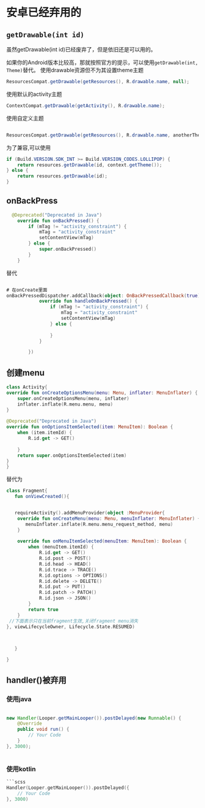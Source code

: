 # 安卓已经弃用的

## `getDrawable(int id)`

虽然getDrawable(int id)已经废弃了，但是依旧还是可以用的。

如果你的Android版本比较高，那就按照官方的提示，可以使用`getDrawable(int, Theme)`替代。
使用drawable资源但不为其设置theme主题

```java
ResourcesCompat.getDrawable(getResources(), R.drawable.name, null);
```

使用默认的activity主题

```java
ContextCompat.getDrawable(getActivity(), R.drawable.name);
```

使用自定义主题

```java

ResourcesCompat.getDrawable(getResources(), R.drawable.name, anotherTheme);
```

为了兼容,可以使用

```java
if (Build.VERSION.SDK_INT >= Build.VERSION_CODES.LOLLIPOP) {
    return resources.getDrawable(id, context.getTheme());
} else {
    return resources.getDrawable(id);
}

```

## onBackPress

```kotlin
  @Deprecated("Deprecated in Java")
    override fun onBackPressed() {
        if (mTag != "activity_constraint") {
            mTag = "activity_constraint"
            setContentView(mTag)
        } else {
            super.onBackPressed()
        }
    }

```

替代

```kotlin

# 在onCreate里面
onBackPressedDispatcher.addCallback(object: OnBackPressedCallback(true) {
            override fun handleOnBackPressed() {
                if (mTag != "activity_constraint") {
                    mTag = "activity_constraint"
                    setContentView(mTag)
                } else {
                    
                }
            }

        })

```

## 创建menu
```kotlin
class Activity{
override fun onCreateOptionsMenu(menu: Menu, inflater: MenuInflater) {  
    super.onCreateOptionsMenu(menu, inflater)  
    inflater.inflate(R.menu.menu, menu)  
}  
  
@Deprecated("Deprecated in Java")  
override fun onOptionsItemSelected(item: MenuItem): Boolean {  
    when (item.itemId) {  
        R.id.get -> GET()  
    
    }  
    return super.onOptionsItemSelected(item)  
}
}
```

替代为

```kotlin
class Fragment{
   fun onViewCreated(){


   requireActivity().addMenuProvider(object :MenuProvider{  
    override fun onCreateMenu(menu: Menu, menuInflater: MenuInflater) {  
       menuInflater.inflate(R.menu.menu_request_method, menu)  
    }  
  
    override fun onMenuItemSelected(menuItem: MenuItem): Boolean {  
        when (menuItem.itemId) {  
            R.id.get -> GET()  
            R.id.post -> POST()  
            R.id.head -> HEAD()  
            R.id.trace -> TRACE()  
            R.id.options -> OPTIONS()  
            R.id.delete -> DELETE()  
            R.id.put -> PUT()  
            R.id.patch -> PATCH()  
            R.id.json -> JSON()  
        }  
        return true  
    }  
 //下面表示只在当前fragment生效,关闭fragment menu消失
}, viewLifecycleOwner, Lifecycle.State.RESUMED)
 


   }

}
```
## handler()被弃用
### 使用java

```java
 
new Handler(Looper.getMainLooper()).postDelayed(new Runnable() {
    @Override
    public void run() {
        // Your Code
    }
}, 3000);
 
```
### 使用kotlin
```kotlin
```scss
Handler(Looper.getMainLooper()).postDelayed({
    // Your Code
}, 3000)
```
```